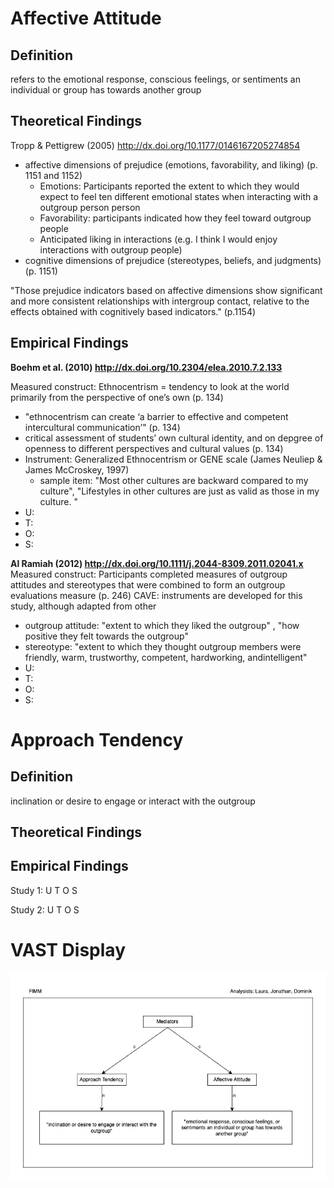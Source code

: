 # Affective Attitude

## Definition

refers to the emotional response, conscious feelings, or sentiments an individual or group has towards another group

## Theoretical Findings

Tropp & Pettigrew (2005) http://dx.doi.org/10.1177/0146167205274854

- affective dimensions of prejudice (emotions, favorability, and liking) (p. 1151 and 1152)
  - Emotions: Participants reported the extent to which they would expect to feel ten different emotional states when interacting with a outgroup person person
  - Favorability: participants indicated how they feel toward outgroup people
  - Anticipated liking in interactions (e.g. I think I would enjoy interactions with outgroup people)
- cognitive dimensions of prejudice (stereotypes, beliefs, and judgments) (p. 1151)

"Those prejudice indicators based on affective dimensions show significant and more consistent relationships with intergroup contact, relative to the effects obtained with cognitively based indicators." (p.1154)

## Empirical Findings

**Boehm et al. (2010) http://dx.doi.org/10.2304/elea.2010.7.2.133**

Measured construct: Ethnocentrism = tendency to look at the world primarily from the perspective of one’s own (p. 134)

- "ethnocentrism can create ‘a barrier to effective and competent intercultural communication’" (p. 134)
- critical assessment of students’ own cultural identity, and on depgree of openness to different perspectives and cultural values (p. 134)
- Instrument: Generalized Ethnocentrism or GENE scale (James Neuliep & James McCroskey, 1997)
  - sample item: "Most other cultures are backward compared to my culture", "Lifestyles in other cultures are just as valid as those in my culture. "
- U:
- T:
- O:
- S:

**Al Ramiah (2012) http://dx.doi.org/10.1111/j.2044-8309.2011.02041.x**
Measured construct: Participants completed measures of outgroup attitudes and stereotypes that were combined to form an outgroup evaluations measure (p. 246)
CAVE: instruments are developed for this study, although adapted from other

- outgroup attitude: "extent to which they liked the outgroup" , "how positive they felt towards the outgroup"
- stereotype: "extent to which they thought outgroup members were friendly, warm, trustworthy, competent, hardworking, andintelligent"
- U:
- T:
- O:
- S:

# Approach Tendency

## Definition

inclination or desire to engage or interact with the outgroup

## Theoretical Findings

## Empirical Findings

Study 1:
U
T
O
S

Study 2:
U
T
O
S

# VAST Display

![VAST Display](outcomes_VAST_diagram_v0.1.0.png)
